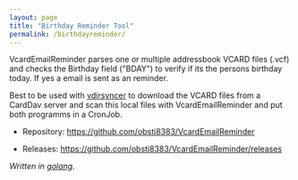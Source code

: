 ```yaml
---
layout: page
title: "Birthday Reminder Tool"
permalink: /birthdayreminder/
---
```

VcardEmailReminder parses one or multiple addressbook VCARD files (.vcf) and checks the Birthday field ("BDAY") to verify if its the persons birthday today. If yes a email is sent as an reminder.

Best to be used with [vdirsyncer](https://github.com/pimutils/vdirsyncer) to download the VCARD files from a CardDav server and scan this local files with VcardEmailReminder and put both programms in a CronJob.

* Repository: <https://github.com/obsti8383/VcardEmailReminder>

* Releases: <https://github.com/obsti8383/VcardEmailReminder/releases>



_Written in [golang](https://golang.org/)._
